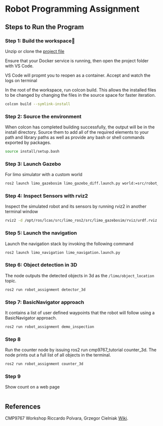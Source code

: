 # Robot Programming Assignment


## Steps to Run the Program


### Step 1: Build the workspace

Unzip or clone the [project file](https://github.com/Nditah/CMP9767-27455742)

Ensure that your Docker service is running, then open the project folder with VS Code.

VS Code will propmt you to reopen as a container. Accept and watch the logs on terminal

In the root of the workspace, run colcon build. 
This allows the installed files to be changed by changing the files in the source space for faster iteration.

```bash
colcon build --symlink-install
```



### Step 2: Source the environment

When colcon has completed building successfully, the output will be in the install directory. Source them to add all of the required elements to your path and library paths as well as provide any bash or shell commands exported by packages.

```bash
source install/setup.bash
```


### Step 3: Launch Gazebo

For limo simulator with a custom world

```bash
ros2 launch limo_gazebosim limo_gazebo_diff.launch.py world:=src/robot_assignment/worlds/custom_world.world
```


### Step 4: Inspect Sensors with  rviz2
Inspect the simulated robot and its sensors by running rviz2 in another terminal window

```bash
rviz2 -d /opt/ros/lcas/src/limo_ros2/src/limo_gazebosim/rviz/urdf.rviz
```


### Step 5: Launch the navigation
Launch the navigation stack by invoking the following command

```bash
ros2 launch limo_navigation limo_navigation.launch.py
```

### Step 6: Object detection in 3D
 The node outputs the detected objects in 3d as the `/limo/object_location` topic.

```bash
ros2 run robot_assignment detector_3d
```


### Step 7: BasicNavigator approach
 It contains a list of user defined waypoints that the robot will follow using a BasicNavigator approach.

```bash
ros2 run robot_assignment demo_inspection
```



### Step 8
Run the counter node by issuing ros2 run cmp9767_tutorial counter_3d. The node prints out a full list of all objects in the terminal.

```bash
ros2 run robot_assignment counter_3d
```


### Step 9 
Show count on a web page

```bash

```

## References


CMP9767 Workshop Riccardo Polvara, Grzegor Cielniak [Wiki](https://github.com/LCAS/CMP9767/wiki).

